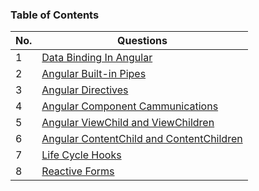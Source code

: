 ### Table of Contents

| No. | Questions |
|---- | ---------
|1| [Data Binding In Angular](https://github.com/muhammedjamsheer/Angular/blob/master/databinding.md)
|2| [Angular Built-in Pipes](https://github.com/muhammedjamsheer/Angular/blob/master/pipes.md)
|3| [Angular Directives](https://github.com/muhammedjamsheer/Angular/blob/master/directives.md)
|4| [Angular Component Cammunications](https://github.com/muhammedjamsheer/Angular/blob/master/componentcammunications.md)
|5| [Angular ViewChild and ViewChildren](https://github.com/muhammedjamsheer/Angular/blob/master/viewchild.md)
|6| [Angular ContentChild and ContentChildren](https://github.com/muhammedjamsheer/Angular/blob/master/contentchild.md)
|7| [Life Cycle Hooks](https://github.com/muhammedjamsheer/Angular/blob/master/lifecyclehooks.md)
|8| [Reactive Forms](https://github.com/muhammedjamsheer/Angular/blob/master/reactiveforms.md)
